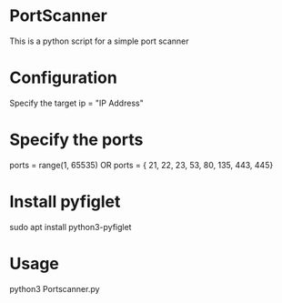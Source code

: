 # PortScanner
This is a python script for a simple port scanner

# Configuration
Specify the target
ip = "IP Address"

# Specify the ports
ports = range(1, 65535)
OR ports = { 21, 22, 23, 53, 80, 135, 443, 445}

# Install pyfiglet
sudo apt install python3-pyfiglet

# Usage
python3 Portscanner.py
